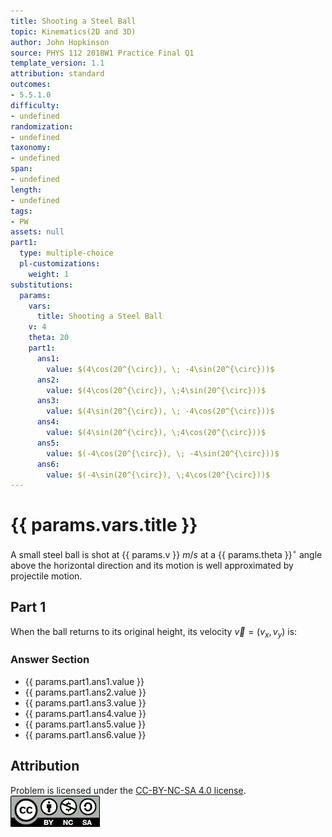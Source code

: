 ```yaml
---
title: Shooting a Steel Ball
topic: Kinematics(2D and 3D)
author: John Hopkinson
source: PHYS 112 2018W1 Practice Final Q1
template_version: 1.1
attribution: standard
outcomes:
- 5.5.1.0
difficulty:
- undefined
randomization:
- undefined
taxonomy:
- undefined
span:
- undefined
length:
- undefined
tags:
- PW
assets: null
part1:
  type: multiple-choice
  pl-customizations:
    weight: 1
substitutions:
  params:
    vars:
      title: Shooting a Steel Ball
    v: 4
    theta: 20
    part1:
      ans1:
        value: $(4\cos(20^{\circ}), \; -4\sin(20^{\circ}))$
      ans2:
        value: $(4\cos(20^{\circ}), \;4\sin(20^{\circ}))$
      ans3:
        value: $(4\sin(20^{\circ}), \; -4\cos(20^{\circ}))$
      ans4:
        value: $(4\sin(20^{\circ}), \;4\cos(20^{\circ}))$
      ans5:
        value: $(-4\cos(20^{\circ}), \; -4\sin(20^{\circ}))$
      ans6:
        value: $(-4\sin(20^{\circ}), \;4\cos(20^{\circ}))$
---
```

# {{ params.vars.title }}
A small steel ball is shot at {{ params.v }} $m/s$ at a {{ params.theta }}$^{\circ}$ angle above the horizontal direction and its motion is well approximated by projectile motion.

## Part 1

When the ball returns to its original height, its velocity $\overrightarrow{v} = (v_x, v_y)$ is:

### Answer Section

- {{ params.part1.ans1.value }}
- {{ params.part1.ans2.value }}
- {{ params.part1.ans3.value }}
- {{ params.part1.ans4.value }}
- {{ params.part1.ans5.value }}
- {{ params.part1.ans6.value }}

## Attribution

Problem is licensed under the [CC-BY-NC-SA 4.0 license](https://creativecommons.org/licenses/by-nc-sa/4.0/).<br> ![The Creative Commons 4.0 license requiring attribution-BY, non-commercial-NC, and share-alike-SA license.](https://raw.githubusercontent.com/firasm/bits/master/by-nc-sa.png)